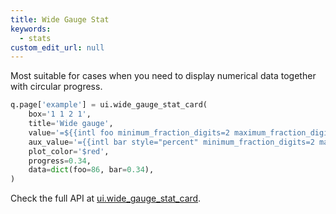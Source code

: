 ```yaml
---
title: Wide Gauge Stat
keywords:
  - stats
custom_edit_url: null
---
```


Most suitable for cases when you need to display numerical data together with circular progress.

```py
q.page['example'] = ui.wide_gauge_stat_card(
    box='1 1 2 1',
    title='Wide gauge',
    value='=${{intl foo minimum_fraction_digits=2 maximum_fraction_digits=2}}',
    aux_value='={{intl bar style="percent" minimum_fraction_digits=2 maximum_fraction_digits=2}}',
    plot_color='$red',
    progress=0.34,
    data=dict(foo=86, bar=0.34),
)
```

Check the full API at [ui.wide_gauge_stat_card](/docs/api/ui#wide_gauge_stat_card).
